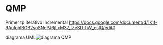 # QMP
Primer tp iterativo incremental
https://docs.google.com/document/d/1k1f-9AuIohlBGB2soSNePJ6jLxM37_tZeSD-hW_esIQ/edit# 

diagrama UML![diagrama QMP](https://user-images.githubusercontent.com/43614089/165856776-b343b041-73a6-4fbd-8fa1-84a1686106ab.png)
